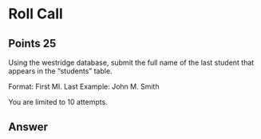 # Roll Call

## Points 25

Using the westridge database, submit the full name of the last student that appears in the “students” table.

Format: First MI. Last
Example: John M. Smith

You are limited to 10 attempts.

## Answer